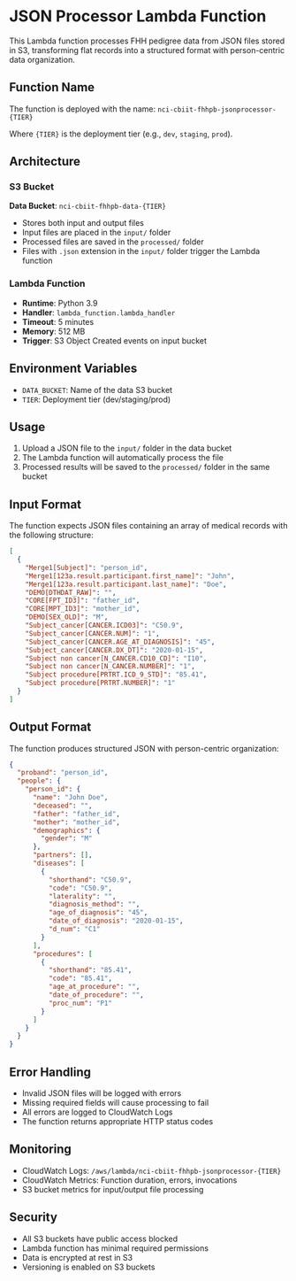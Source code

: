 # JSON Processor Lambda Function

This Lambda function processes FHH pedigree data from JSON files stored in S3, transforming flat records into a structured format with person-centric data organization.

## Function Name

The function is deployed with the name: `nci-cbiit-fhhpb-jsonprocessor-{TIER}`

Where `{TIER}` is the deployment tier (e.g., `dev`, `staging`, `prod`).

## Architecture

### S3 Bucket

**Data Bucket**: `nci-cbiit-fhhpb-data-{TIER}`
- Stores both input and output files
- Input files are placed in the `input/` folder
- Processed files are saved in the `processed/` folder
- Files with `.json` extension in the `input/` folder trigger the Lambda function

### Lambda Function

- **Runtime**: Python 3.9
- **Handler**: `lambda_function.lambda_handler`
- **Timeout**: 5 minutes
- **Memory**: 512 MB
- **Trigger**: S3 Object Created events on input bucket

## Environment Variables

- `DATA_BUCKET`: Name of the data S3 bucket
- `TIER`: Deployment tier (dev/staging/prod)

## Usage

1. Upload a JSON file to the `input/` folder in the data bucket
2. The Lambda function will automatically process the file
3. Processed results will be saved to the `processed/` folder in the same bucket

## Input Format

The function expects JSON files containing an array of medical records with the following structure:

```json
[
  {
    "Merge1[Subject]": "person_id",
    "Merge1[123a.result.participant.first_name]": "John",
    "Merge1[123a.result.participant.last_name]": "Doe",
    "DEMO[DTHDAT_RAW]": "",
    "CORE[FPT_ID3]": "father_id",
    "CORE[MPT_ID3]": "mother_id",
    "DEMO[SEX_OLD]": "M",
    "Subject_cancer[CANCER.ICD03]": "C50.9",
    "Subject_cancer[CANCER.NUM]": "1",
    "Subject_cancer[CANCER.AGE_AT_DIAGNOSIS]": "45",
    "Subject_cancer[CANCER.DX_DT]": "2020-01-15",
    "Subject non cancer[N_CANCER.CD10_CD]": "I10",
    "Subject non cancer[N_CANCER.NUMBER]": "1",
    "Subject procedure[PRTRT.ICD_9_STD]": "85.41",
    "Subject procedure[PRTRT.NUMBER]": "1"
  }
]
```

## Output Format

The function produces structured JSON with person-centric organization:

```json
{
  "proband": "person_id",
  "people": {
    "person_id": {
      "name": "John Doe",
      "deceased": "",
      "father": "father_id",
      "mother": "mother_id",
      "demographics": {
        "gender": "M"
      },
      "partners": [],
      "diseases": [
        {
          "shorthand": "C50.9",
          "code": "C50.9",
          "laterality": "",
          "diagnosis_method": "",
          "age_of_diagnosis": "45",
          "date_of_diagnosis": "2020-01-15",
          "d_num": "C1"
        }
      ],
      "procedures": [
        {
          "shorthand": "85.41",
          "code": "85.41",
          "age_at_procedure": "",
          "date_of_procedure": "",
          "proc_num": "P1"
        }
      ]
    }
  }
}
```

## Error Handling

- Invalid JSON files will be logged with errors
- Missing required fields will cause processing to fail
- All errors are logged to CloudWatch Logs
- The function returns appropriate HTTP status codes

## Monitoring

- CloudWatch Logs: `/aws/lambda/nci-cbiit-fhhpb-jsonprocessor-{TIER}`
- CloudWatch Metrics: Function duration, errors, invocations
- S3 bucket metrics for input/output file processing

## Security

- All S3 buckets have public access blocked
- Lambda function has minimal required permissions
- Data is encrypted at rest in S3
- Versioning is enabled on S3 buckets 